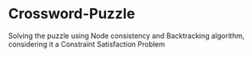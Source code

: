 # Crossword-Puzzle
Solving the puzzle using Node consistency and Backtracking algorithm, considering it a Constraint Satisfaction Problem
